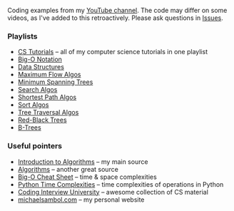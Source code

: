 Coding examples from my [YouTube channel](https://www.youtube.com/michaelsambol).
The code may differ on some videos, as I've added to this retroactively.
Please ask questions in [Issues](https://github.com/msambol/youtube/issues).

### Playlists 

* [CS Tutorials](https://www.youtube.com/playlist?list=PL9xmBV_5YoZPKwb4XPB1sG7S6kNpN9JJo) – all of my computer science tutorials in one playlist
* [Big-O Notation](https://www.youtube.com/playlist?list=PL9xmBV_5YoZMxejjIyFHWa-4nKg6sdoIv)
* [Data Structures](https://www.youtube.com/playlist?list=PL9xmBV_5YoZO2D89q42-y8voxIJKpB4oR)
* [Maximum Flow Algos](https://www.youtube.com/playlist?list=PL9xmBV_5YoZPxifnyXjQVU1bhU4b4_Ts2)
* [Minimum Spanning Trees](https://www.youtube.com/playlist?list=PL9xmBV_5YoZObEi3Hf6lmyW-CBfs7nkOV)
* [Search Algos](https://www.youtube.com/playlist?list=PL9xmBV_5YoZMIAJn8M6At9CjZ0Wu0B31d)
* [Shortest Path Algos](https://www.youtube.com/playlist?list=PL9xmBV_5YoZO-Y-H3xIC9DGSfVYJng9Yw)
* [Sort Algos](https://www.youtube.com/playlist?list=PL9xmBV_5YoZOZSbGAXAPIq1BeUf4j20pl)
* [Tree Traversal Algos](https://www.youtube.com/playlist?list=PL9xmBV_5YoZO1JC2RgEi04nLy6D-rKk6b)
* [Red-Black Trees](https://www.youtube.com/playlist?list=PL9xmBV_5YoZNqDI8qfOZgzbqahCUmUEin)
* [B-Trees](https://www.youtube.com/playlist?list=PL9xmBV_5YoZNFPPv98DjTdD9X6UI9KMHz)

### Useful pointers
* [Introduction to Algorithms](https://a.co/d/7oRsCT2) – my main source
* [Algorithms](https://www.amazon.com/Algorithms-Sanjoy-Dasgupta/dp/0073523402) – another great source
* [Big-O Cheat Sheet](https://www.bigocheatsheet.com/) – time & space complexities
* [Python Time Complexities](https://wiki.python.org/moin/TimeComplexity) – time complexities of operations in Python
* [Coding Interview University](https://github.com/jwasham/coding-interview-university) – awesome collection of CS material
* [michaelsambol.com](https://michaelsambol.com) – my personal website
